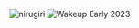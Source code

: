 ![nirugiri](https://img.shields.io/static/v1?label=nirugiri&message=1303648&color=ff69b4)
![Wakeup Early 2023](https://img.shields.io/badge/Wakeup_Early_2023-41/43-blue)
